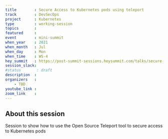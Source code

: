 ```yaml
---
title        : Secure Access to Kubernetes pods using teleport
track        : DevSecOps
project      : Kubernetes
type         : working-session
topics       :
featured     :
event        : mini-summit
when_year    : 2021
when_month   : Jul
when_day     : Mon
when_time    : WS-4
hey_summit   : https://post-summit-sessions.heysummit.com/talks/secure-access-to-kubernetes-pods-using-teleport/
session_slack:
#status       : draft
description  :
organizers   :
    - TBD
youtube_link :
zoom_link    :
---
```


## About this session

Session to show how to use the Open Source Teleport tool to secure access to Kubernetes pods
